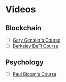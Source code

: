 # Videos

## Blockchain

- [ ] [Gary Gensler's Course](https://www.youtube.com/watch?v=EH6vE97qIP4&list=PLUl4u3cNGP63UUkfL0onkxF6MYgVa04Fn)
- [ ] [Berkeley DeFi Course](https://berkeley-defi.github.io/f21)

## Psychology

- [ ] [Paul Bloom's Course](https://www.youtube.com/watch?v=P3FKHH2RzjI&list=PL6A08EB4EEFF3E91F)
